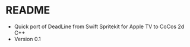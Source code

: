 # README #

* Quick port of DeadLine from Swift Spritekit for Apple TV to CoCos 2d C++
* Version 0.1

